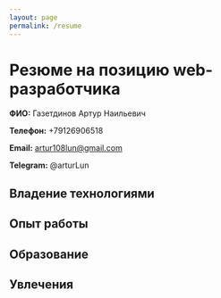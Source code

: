 ```yaml
---
layout: page
permalink: /resume
---
```


# Резюме на позицию web-разработчика

**ФИО:** Газетдинов Артур Наильевич

**Телефон:** +79126906518

**Email:** artur108lun@gmail.com

**Telegram:** @arturLun


## Владение технологиями

## Опыт работы

## Образование

## Увлечения


